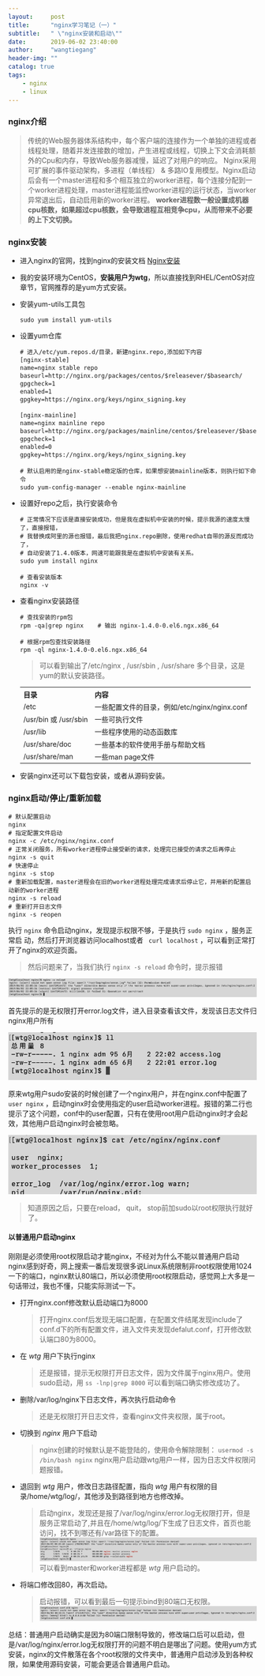 ```yaml
---
layout:     post
title:      "nginx学习笔记（一）"
subtitle:   " \"nginx安装和启动\""
date:       2019-06-02 23:40:00
author:     "wangtiegang"
header-img: ""
catalog: true
tags:
    - nginx
    - linux
---
```


### nginx介绍
> 传统的Web服务器体系结构中，每个客户端的连接作为一个单独的进程或者线程处理，随着并发连接数的增加，产生进程或线程，切换上下文会消耗额外的Cpu和内存，导致Web服务器减慢，延迟了对用户的响应。
> Nginx采用可扩展的事件驱动架构，多进程（单线程） & 多路IO复用模型。Nginx启动后会有一个master进程和多个相互独立的worker进程，每个连接分配到一个worker进程处理，master进程能监控worker进程的运行状态，当worker异常退出后，自动启用新的worker进程。 **worker进程数一般设置成机器cpu核数，如果超过cpu核数，会导致进程互相竞争cpu，从而带来不必要的上下文切换。**

### nginx安装
* 进入nginx的官网，找到nginx的安装文档 [Nginx安装](http://nginx.org/en/linux_packages.html)

* 我的安装环境为CentOS，**安装用户为wtg**，所以直接找到RHEL/CentOS对应章节，官网推荐的是yum方式安装。

* 安装yum-utils工具包
  ```shell
  sudo yum install yum-utils
  ```
  
* 设置yum仓库
  ```shell
  # 进入/etc/yum.repos.d/目录，新建nginx.repo,添加如下内容
  [nginx-stable]
  name=nginx stable repo
  baseurl=http://nginx.org/packages/centos/$releasever/$basearch/
  gpgcheck=1
  enabled=1
  gpgkey=https://nginx.org/keys/nginx_signing.key

  [nginx-mainline]
  name=nginx mainline repo
  baseurl=http://nginx.org/packages/mainline/centos/$releasever/$basearch/
  gpgcheck=1
  enabled=0
  gpgkey=https://nginx.org/keys/nginx_signing.key

  # 默认启用的是nginx-stable稳定版的仓库，如果想安装mainline版本，则执行如下命令
  sudo yum-config-manager --enable nginx-mainline

  ```
  
* 设置好repo之后，执行安装命令
  ```shell
  # 正常情况下应该是直接安装成功，但是我在虚拟机中安装的时候，提示我源的速度太慢了，直接报错，
  # 我替换成阿里的源也报错，最后我把nginx.repo删除，使用redhat自带的源反而成功了，
  # 自动安装了1.4.0版本，网速可能跟我是在虚拟机中安装有关系。
  sudo yum install nginx

  # 查看安装版本
  nginx -v
  ```

* 查看nginx安装路径
  ```shell
  # 查找安装的rpm包
  rpm -qa|grep nginx    # 输出 nginx-1.4.0-0.el6.ngx.x86_64

  # 根据rpm包查找安装路径
  rpm -ql nginx-1.4.0-0.el6.ngx.x86_64

  ```
  > 可以看到输出了/etc/nginx , /usr/sbin , /usr/share 多个目录，这是yum的默认安装路径。

  <table>
    <tr>
      <th>目录</th><th>内容</th>
    </tr>
    <tr>
      <td>/etc</td><td>一些配置文件的目录，例如/etc/nginx/nginx.conf</td>
    </tr>
    <tr>
      <td>/usr/bin 或 /usr/sbin</td><td>一些可执行文件</td>
    </tr>
    <tr>
      <td>/usr/lib</td><td>一些程序使用的动态函数库</td>
    </tr>
    <tr>
      <td>/usr/share/doc</td><td>一些基本的软件使用手册与帮助文档</td>
    </tr>
    <tr>
      <td>/usr/share/man</td><td>一些man page文件</td>
    </tr>
  </table>

* 安装nginx还可以下载包安装，或者从源码安装。

### nginx启动/停止/重新加载

```shell
# 默认配置启动
nginx
# 指定配置文件启动
nginx -c /etc/nginx/nginx.conf
# 正常关闭服务，所有worker进程停止接受新的请求，处理完已接受的请求之后再停止
nginx -s quit
# 快速停止
nginx -s stop
# 重新加载配置，master进程会在旧的worker进程处理完成请求后停止它，并用新的配置启动新的worker进程
nginx -s reload
# 重新打开日志文件
nginx -s reopen
```

执行 ```nginx``` 命令启动nginx，发现提示权限不够，于是执行 ```sudo nginx``` ，服务正常启    动，然后打开浏览器访问localhost或者 ``` curl localhost``` ，可以看到正常打开了nginx的欢迎页面。

> 然后问题来了，当我们执行 ```nginx -s reload``` 命令时，提示报错

![post-nginx-note-1](/img/in-post/2019-06/post-nginx-note-1.png)

首先提示的是无权限打开error.log文件，进入目录查看该文件，发现该日志文件归nginx用户所有

![post-nginx-note-2](/img/in-post/2019-06/post-nginx-note-2.png)

原来wtg用户sudo安装的时候创建了一个nginx用户，并在nginx.conf中配置了 ```user nginx``` ，启动nginx时会使用指定的user启动worker进程。报错的第二行也提示了这个问题，conf中的user配置，只有在使用root用户启动nginx时才会起效，其他用户启动nginx时会被忽略。

![post-nginx-note-3](/img/in-post/2019-06/post-nginx-note-3.png)

> 知道原因之后，只要在reload， quit， stop前加sudo以root权限执行就好了。

#### 以普通用户启动nginx
刚刚是必须使用root权限启动才能nginx，不经对为什么不能以普通用户启动nginx感到好奇，网上搜索一番后发现很多说Linux系统限制非root权限使用1024一下的端口，nginx默认80端口，所以必须使用root权限启动，感觉网上大多是一句话带过，我也不懂，只能实际测试一下。

* 打开nginx.conf修改默认启动端口为8000
  
  > 打开nginx.conf后发现无端口配置，在配置文件结尾发现include了conf.d下的所有配置文件，进入文件夹发现defalut.conf，打开修改默认端口80为8000。

* 在 *wtg* 用户下执行nginx

  > 还是报错，提示无权限打开日志文件，因为文件属于nginx用户。使用sudo启动，用 ```ss -lnp|grep 8000``` 可以看到端口确实修改成功了。

* 删除/var/log/nginx下日志文件，再次执行启动命令
  > 还是无权限打开日志文件，查看nginx文件夹权限，属于root。

* 切换到 *nginx* 用户下启动
  > nginx创建的时候默认是不能登陆的，使用命令解除限制： ```usermod -s /bin/bash nginx``` 
  > nginx用户启动跟wtg用户一样，因为日志文件权限问题报错。

* 退回到 *wtg* 用户，修改日志路径配置，指向 *wtg* 用户有权限的目录/home/wtg/log/，其他涉及到路径到地方也修改掉。
  > 启动nginx，发现还是报了/var/log/nginx/error.log无权限打开，但是服务正常启动了,并且在/home/wtg/log/下生成了日志文件，首页也能访问，找不到哪还有/var路径下的配置。
  ![post-nginx-note-4](/img/in-post/2019-06/post-nginx-note-4.png)
  > 可以看到master和worker进程都是 *wtg* 用户启动的。

* 将端口修改回80，再次启动。
  > 启动报错，可以看到最后一句提示bind到80端口无权限。
  ![post-nginx-note-5](/img/in-post/2019-06/post-nginx-note-5.png)

总结：普通用户启动确实是因为80端口限制导致的，修改端口后可以启动，但是/var/log/nginx/error.log无权限打开的问题不明白是哪出了问题。使用yum方式安装，nginx的文件散落在各个root权限的文件夹中，普通用户启动涉及到各种权限，如果使用源码安装，可能会更适合普通用户启动。


